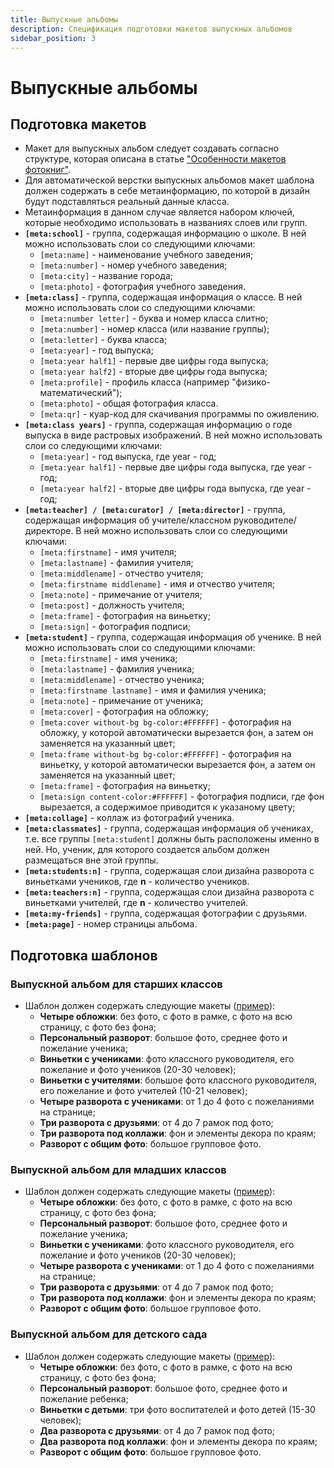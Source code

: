 ```yaml
---
title: Выпускные альбомы
description: Спецификация подготовки макетов выпускных альбомов
sidebar_position: 3
---
```


# Выпускные альбомы
## Подготовка макетов
* Макет для выпускных альбом следует создавать согласно структуре, которая описана в статье ["Особенности макетов фотокниг"](/design/psd).
* Для автоматической верстки выпускных альбомов макет шаблона должен содержать в себе метаинформацию, по которой в дизайн будут подставляться реальный данные класса.
* Метаинформация в данном случае является набором ключей, которые необходимо использовать в названиях слоев или групп.
* **`[meta:school]`** - группа, содержащая информацию о школе. В ней можно использовать слои со следующими ключами:
    + `[meta:name]` - наименование учебного заведения;
    + `[meta:number]` - номер учебного заведения;
    + `[meta:city]` - название города;
    + `[meta:photo]` - фотография учебного заведения.
* **`[meta:class]`**  - группа, содержащая информация о классе. В ней можно использовать слои со следующими ключами:
    + `[meta:number letter]` - буква и номер класса слитно;
    + `[meta:number]` - номер класса (или название группы);
    + `[meta:letter]` - буква класса;
    + `[meta:year]` - год выпуска;
    + `[meta:year half1]` - первые две цифры года выпуска;
    + `[meta:year half2]` - вторые две цифры года выпуска;
    + `[meta:profile]` - профиль класса (например "физико-математический");
    + `[meta:photo]` - общая фотография класса.
    + `[meta:qr]` - куар-код для скачивания программы по оживлению.
* **`[meta:class years]`**  - группа, содержащая информацию о годе выпуска в виде растровых изображений. В ней можно использовать слои со следующими ключами:
    + `[meta:year]` - год выпуска, где year - год;
    + `[meta:year half1]` - первые две цифры года выпуска, где year - год;
    + `[meta:year half2]` - вторые две цифры года выпуска, где year - год;
* **`[meta:teacher] / [meta:curator] / [meta:director]`** - группа, содержащая информация об учителе/классном руководителе/директоре. В ней можно использовать слои со следующими ключами:
    + `[meta:firstname]` - имя учителя;
    + `[meta:lastname]` - фамилия учителя;
    + `[meta:middlename]` - отчество учителя;
    + `[meta:firstname middlename]` - имя и отчество учителя;
    + `[meta:note]` - примечание от учителя;
    + `[meta:post]` - должность учителя;
    + `[meta:frame]` - фотография на виньетку;
    + `[meta:sign]` - фотография подписи;
* **`[meta:student]`** - группа, содержащая информация об ученике. В ней можно использовать слои со следующими ключами:
    + `[meta:firstname]` - имя ученика;
    + `[meta:lastname]` - фамилия ученика;
    + `[meta:middlename]` - отчество ученика;
    + `[meta:firstname lastname]` - имя и фамилия ученика;
    + `[meta:note]` - примечание от ученика;
    + `[meta:cover]` - фотография на обложку;
    + `[meta:cover without-bg bg-color:#FFFFFF]` - фотография на обложку, у которой автоматически вырезается фон, а затем он заменяется на указанный цвет;
    + `[meta:frame without-bg bg-color:#FFFFFF]` - фотография на виньетку, у которой автоматически вырезается фон, а затем он заменяется на указанный цвет;
    + `[meta:frame]` - фотография на виньетку;
    + `[meta:sign content-color:#FFFFFF]` - фотография подписи, где фон вырезается, а содержимое приводится к указаному цвету;
* **`[meta:collage]`** - коллаж из фотографий ученика.
* **`[meta:classmates]`** - группа, содержащая информация об учениках, т.е. все группы `[meta:student]` должны быть расположены именно в ней. Но, ученик, для которого создается альбом должен размещаться вне этой группы.
* **`[meta:students:n]`** - группа, содержащая слои дизайна разворота с виньетками учеников, где __n__ - количество учеников.
* **`[meta:teachers:n]`** - группа, содержащая слои дизайна разворота с виньетками учителей, где __n__ - количество учителей.
* **`[meta:my-friends]`** - группа, содержащая фотографии с друзьями.
* **`[meta:page]`** - номер страницы альбома.

## Подготовка шаблонов
### Выпускной альбом для старших классов
* Шаблон должен содержать следующие макеты ([пример](https://demo.pixlpark.ru/printing/hardcover-layflat-photobooks/21x30-hard-180/template-6884650/editor)):
    + **Четыре обложки**: без фото, с фото в рамке, с фото на всю страницу, с фото без фона;
    + **Персональный разворот**: большое фото, среднее фото и пожелание ученика;
    + **Виньетки с учениками**: фото классного руководителя, его пожелание и фото учеников (20-30 человек);
    + **Виньетки с учителями**: большое фото классного руководителя, его пожелание и фото учителей (10-21 человек);
    + **Четыре разворота с учениками**: от 1 до 4 фото с пожеланиями на странице;
    + **Три разворота с друзьями**: от 4 до 7 рамок под фото;
    + **Три разворота под коллажи**: фон и элементы декора по краям;
    + **Разворот с общим фото**: большое групповое фото.
### Выпускной альбом для младших классов
* Шаблон должен содержать следующие макеты ([пример](https://demo.pixlpark.ru/printing/hardcover-layflat-photobooks/21x30-hard-180/template-6813784/editor)):
    + **Четыре обложки**: без фото, с фото в рамке, с фото на всю страницу, с фото без фона;
    + **Персональный разворот**: большое фото, среднее фото и пожелание ученика;
    + **Виньетки с учениками**: фото классного руководителя, его пожелание и фото учеников (20-30 человек);
    + **Четыре разворота с учениками**: от 1 до 4 фото с пожеланиями на странице;
    + **Три разворота с друзьями**: от 4 до 7 рамок под фото;
    + **Три разворота под коллажи**: фон и элементы декора по краям;
    + **Разворот с общим фото**: большое групповое фото.
### Выпускной альбом для детского сада
* Шаблон должен содержать следующие макеты ([пример](https://demo.pixlpark.ru/printing/hardcover-layflat-photobooks/21x30-hard-180/template-6884651/editor)):
    + **Четыре обложки**: без фото, с фото в рамке, с фото на всю страницу, с фото без фона;
    + **Персональный разворот**: большое фото, среднее фото и пожелание ребенка;
    + **Виньетки с детьми**: три фото воспитателей и фото детей (15-30 человек);
    + **Два разворота с друзьями**: от 4 до 7 рамок под фото;
    + **Два разворота под коллажи**: фон и элементы декора по краям;
    + **Разворот с общим фото**: большое групповое фото.